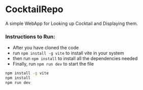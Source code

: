 # CocktailRepo
A simple WebApp for Looking up Cocktail and Displaying them.

### Instructions to Run:
- After you have cloned the code
- run `npm install -g vite` to install vite in your system
- then run `npm install` to install all the dependencies needed
- Finally, run `npm run dev` to start the file

```bash
npm install -g vite
npm install
npm run dev
